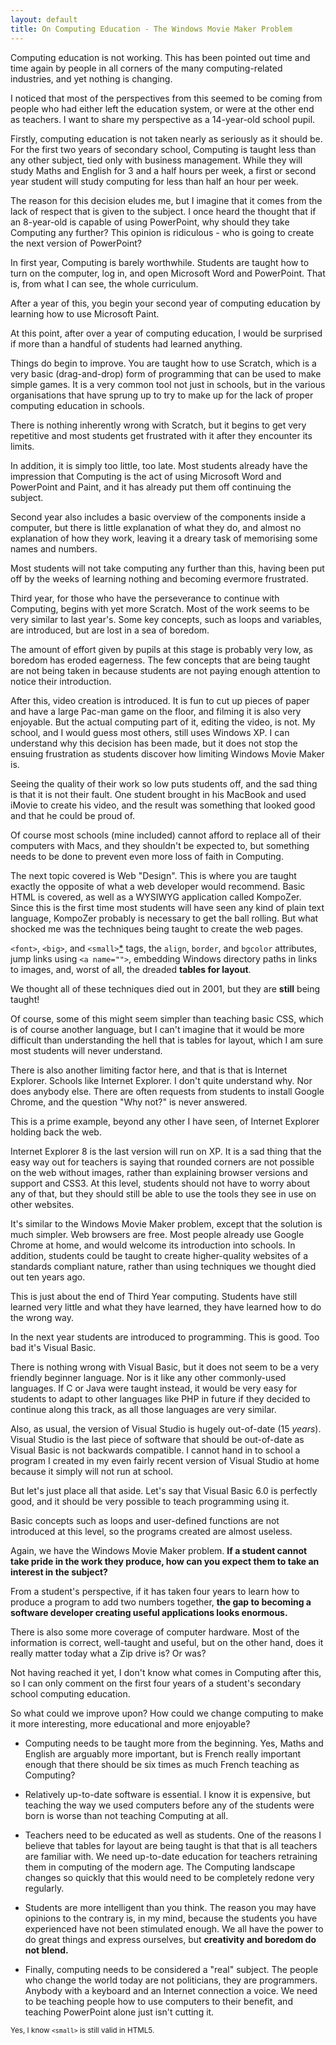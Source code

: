 ```yaml
---
layout: default
title: On Computing Education - The Windows Movie Maker Problem
---
```


Computing education is not working. This has been pointed out time and time again by people in all corners of the many computing-related industries, and yet nothing is changing.

I noticed that most of the perspectives from this seemed to be coming from people who had either left the education system, or were at the other end as teachers. I want to share my perspective as a 14-year-old school pupil.

Firstly, computing education is not taken nearly as seriously as it should be. For the first two years of secondary school, Computing is taught less than any other subject, tied only with business management. While they will study Maths and English for 3 and a half hours per week, a first or second year student will study computing for less than half an hour per week.

The reason for this decision eludes me, but I imagine that it comes from the lack of respect that is given to the subject. I once heard the thought that if an 8-year-old is capable of using PowerPoint, why should they take Computing any further? This opinion is ridiculous - who is going to create the next version of PowerPoint?

In first year, Computing is barely worthwhile. Students are taught how to turn on the computer, log in, and open Microsoft Word and PowerPoint. That is, from what I can see, the whole curriculum.

After a year of this, you begin your second year of computing education by learning how to use Microsoft Paint.

At this point, after over a year of computing education, I would be surprised if more than a handful of students had learned anything.

Things do begin to improve. You are taught how to use Scratch, which is a very basic (drag-and-drop) form of programming that can be used to make simple games. It is a very common tool not just in schools, but in the various organisations that have sprung up to try to make up for the lack of proper computing education in schools.

There is nothing inherently wrong with Scratch, but it begins to get very repetitive and most students get frustrated with it after they encounter its limits.

In addition, it is simply too little, too late. Most students already have the impression that Computing is the act of using Microsoft Word and PowerPoint and Paint, and it has already put them off continuing the subject.

Second year also includes a basic overview of the components inside a computer, but there is little explanation of what they do, and almost no explanation of how they work, leaving it a dreary task of memorising some names and numbers.

Most students will not take computing any further than this, having been put off by the weeks of learning nothing and becoming evermore frustrated.

Third year, for those who have the perseverance to continue with Computing, begins with yet more Scratch. Most of the work seems to be very similar to last year's. Some key concepts, such as loops and variables, are introduced, but are lost in a sea of boredom.

The amount of effort given by pupils at this stage is probably very low, as boredom has eroded eagerness. The few concepts that are being taught are not being taken in because students are not paying enough attention to notice their introduction.

After this, video creation is introduced. It is fun to cut up pieces of paper and have a large Pac-man game on the floor, and filming it is also very enjoyable. But the actual computing part of it, editing the video, is not. My school, and I would guess most others, still uses Windows XP. I can understand why this decision has been made, but it does not stop the ensuing frustration as students discover how limiting Windows Movie Maker is.

Seeing the quality of their work so low puts students off, and the sad thing is that it is not their fault. One student brought in his MacBook and used iMovie to create his video, and the result was something that looked good and that he could be proud of.

Of course most schools (mine included) cannot afford to replace all of their computers with Macs, and they shouldn't be expected to, but something needs to be done to prevent even more loss of faith in Computing.

The next topic covered is Web "Design". This is where you are taught exactly the opposite of what a web developer would recommend. Basic HTML is covered, as well as a WYSIWYG application called KompoZer. Since this is the first time most students will have seen any kind of plain text language, KompoZer probably is necessary to get the ball rolling. But what shocked me was the techniques being taught to create the web pages.

`<font>`, `<big>`, and `<small>`[\*](#small-tag-footnote "Footnote") tags, the `align`, `border`, and `bgcolor` attributes, jump links using `<a name="">`, embedding Windows directory paths in links to images, and, worst of all, the dreaded **tables for layout**.

We thought all of these techniques died out in 2001, but they are **still** being taught!

Of course, some of this might seem simpler than teaching basic CSS, which is of course another language, but I can't imagine that it would be more difficult than understanding the hell that is tables for layout, which I am sure most students will never understand.

There is also another limiting factor here, and that is that is Internet Explorer. Schools like Internet Explorer. I don't quite understand why. Nor does anybody else. There are often requests from students to install Google Chrome, and the question "Why not?" is never answered.

This is a prime example, beyond any other I have seen, of Internet Explorer holding back the web. 

Internet Explorer 8 is the last version will run on XP. It is a sad thing that the easy way out for teachers is saying that rounded corners are not possible on the web without images, rather than explaining browser versions and support and CSS3. At this level, students should not have to worry about any of that, but they should still be able to use the tools they see in use on other websites.

It's similar to the Windows Movie Maker problem, except that the solution is much simpler. Web browsers are free. Most people already use Google Chrome at home, and would welcome its introduction into schools. In addition, students could be taught to create higher-quality websites of a standards compliant nature, rather than using techniques we thought died out ten years ago.

This is just about the end of Third Year computing. Students have still learned very little and what they have learned, they have learned how to do the wrong way.

In the next year students are introduced to programming. This is good. Too bad it's Visual Basic.

There is nothing wrong with Visual Basic, but it does not seem to be a very friendly beginner language. Nor is it like any other commonly-used languages. If C or Java were taught instead, it would be very easy for students to adapt to other languages like PHP in future if they decided to continue along this track, as all those languages are very similar.

Also, as usual, the version of Visual Studio is hugely out-of-date (15 _years_). Visual Studio is the last piece of software that should be out-of-date as Visual Basic is not backwards compatible. I cannot hand in to school a program I created in my even fairly recent version of Visual Studio at home because it simply will not run at school.

But let's just place all that aside. Let's say that Visual Basic 6.0 is perfectly good, and it should be very possible to teach programming using it.

Basic concepts such as loops and user-defined functions are not introduced at this level, so the programs created are almost useless.

Again, we have the Windows Movie Maker problem. **If a student cannot take pride in the work they produce, how can you expect them to take an interest in the subject?**

From a student's perspective, if it has taken four years to learn how to produce a program to add two numbers together, **the gap to becoming a software developer creating useful applications looks enormous.**

There is also some more coverage of computer hardware. Most of the information is correct, well-taught and useful, but on the other hand, does it really matter today what a Zip drive is? Or was?

Not having reached it yet, I don't know what comes in Computing after this, so I can only comment on the first four years of a student's secondary school computing education.

So what could we improve upon? How could we change computing to make it more interesting, more educational and more enjoyable?

- Computing needs to be taught more from the beginning. Yes, Maths and English are arguably more important, but is French really important enough that there should be six times as much French teaching as Computing?

- Relatively up-to-date software is essential. I know it is expensive, but teaching the way we used computers before any of the students were born is worse than not teaching Computing at all.

- Teachers need to be educated as well as students. One of the reasons I believe that tables for layout are being taught is that that is all teachers are familiar with. We need up-to-date education for teachers retraining them in computing of the modern age. The Computing landscape changes so quickly that this would need to be completely redone very regularly.

- Students are more intelligent than you think. The reason you may have opinions to the contrary is, in my mind, because the students you have experienced have not been stimulated enough. We all have the power to do great things and express ourselves, but **creativity and boredom do not blend.**

- Finally, computing needs to be considered a "real" subject. The people who change the world today are not politicians, they are programmers. Anybody with a keyboard and an Internet connection a voice. We need to be teaching people how to use computers to their benefit, and teaching PowerPoint alone just isn't cutting it.

<small id="small-tag-footnote" class="footnote">Yes, I know <code>&lt;small&gt;</code> is still valid in HTML5.</small>